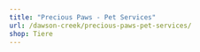 ```yaml
---
title: "Precious Paws - Pet Services"
url: /dawson-creek/precious-paws-pet-services/
shop: Tiere
---
```


